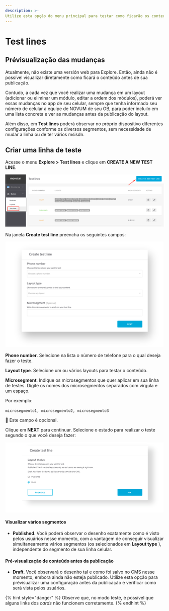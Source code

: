 ```yaml
---
description: >-
Utilize esta opção do menu principal para testar como ficarão os conteúdos que está preparando antes da publicação ou use\-a para visualizar simultaneamente o conteúdo de diferentes segmentos.
---
```


# Test lines

## Prévisualização das mudanças

Atualmente, não existe uma versión web para Explore. Então, ainda não é possível visualizar diretamente como ficará o conteúdo antes de sua publicação.

Contudo, a cada vez que você realizar uma mudança em um layout \(adicionar ou eliminar um módulo, editar a ordem dos módulos\), poderá ver essas mudanças no app de seu celular, sempre que tenha informado seu número de celular à equipe de NOVUM de seu OB, para poder incluilo em uma lista concreta e ver as mudanças antes da publicação do layout.

Além disso, em **Test lines** poderá observar no próprio dispositivo diferentes configurações conforme os diversos segmentos, sem necessidade de mudar a linha ou de ter vários msisdn.

## Criar uma linha de teste

Acesse o menu **Explore &gt; Test lines** e clique em **CREATE A NEW TEST LINE**.

![](.gitbook/assets/image%20%2852%29.png)

Na janela **Create test line** preencha os seguintes campos:

![](.gitbook/assets/image%20%2814%29.png)

**Phone number**. Selecione na lista o número de telefone para o qual deseja fazer o teste.

**Layout type**. Selecione um ou vários layouts para testar o conteúdo.

**Microsegment**. Indique os microsegmentos que quer aplicar em sua linha de testes. Digite os nomes dos microsegmentos separados com vírgula e um espaço.

Por exemplo:

`microsegmento1, microsegmento2, microsegmento3`

🔅 Este campo é opcional.

Clique em **NEXT** para continuar. Selecione o estado para realizar o teste segundo o que você deseja fazer:

![](.gitbook/assets/image%20%2830%29.png)

#### Visualizar vários segmentos

* **Published**. Você poderá observar o desenho exatamente como é visto pelos usuários nesse momento, com a vantagem de conseguir visualizar simultaneamente vários segmentos \(os selecionados em **Layout type** \), independente do segmento de sua linha celular.

#### Pré\-visualização de conteúdo antes da publicação

* **Draft**. Você observará o desenho tal e como foi salvo no CMS nesse momento, embora ainda não esteja publicado. Utilize esta opção para prévisualizar uma configuração antes da publicação e verificar como será vista pelos usuários.

{% hint style="danger" %}
Observe que, no modo teste, é possível que alguns links dos *cards* não funcionem corretamente.
{% endhint %}